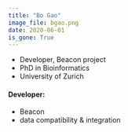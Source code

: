```yaml
---
title: "Bo Gao"
image_file: bgao.png
date: 2020-06-01
is_gone: True
---
```


* Developer, Beacon project  
* PhD in Bioinformatics  
* University of Zurich  

<!--more-->

#### Developer:

* Beacon
* data compatibility & integration
